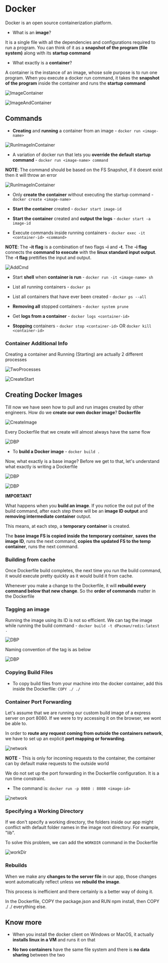 # Docker

Docker is an open source containerization platform.

- What is an **image**?

It is a single file with all the dependencies and configurations required to run a program. You can think of it as a **snapshot of the program (file system)** along with its **startup command**

- What exactly is a **container**?

A container is the instance of an image, whose sole purpose is to run one program. When you execute a docker run command, it takes the **snapshot of the program** inside the container and runs the **startup command**

![ImageContainer](./images/ImageContainer.png)

![ImageAndContainer](./images/ImageNCont.png)

## Commands

- **Creating** and **running** a container from an image - `docker run <image-name>`

![RunImageInContainer](./images/DockerCreateNRunContainer.png)

- A variation of docker run that lets you **override the default startup command** - `docker run <image-name> command`

**NOTE**: The command should be based on the FS Snapshot, if it doesnt exist then it will throw an error
  
![RunImageInContainer](./images/DRunOverRide.png)

- Only **create the container** without executing the startup command - `docker create <image-name>`

- **Start the container** created - `docker start image-id`

- **Start the container** created and **output the logs** - `docker start -a image-id`

- Execute commands inside running containers - `docker exec -it <container-id> <command>`
  
**NOTE**: The **-it flag** is a combination of two flags **-i** and **-t**. The **-i flag** connects the **command to execute** with the **linux standard input output**. The **-t flag** prettifies the input and output.

![AddCmd](./images/AddCmd.png)

- Start **shell** when **container is run** - `docker run -it <image-name> sh`

- List all running containers - `docker ps`

- List all containers that have ever been created - `docker ps --all`

- **Removing all** stopped containers - `docker system prune`

- Get **logs from a container** - `docker logs <container-id>`

- **Stopping** containers - `docker stop <container-id>` OR `docker kill <container-id>`

### Container Additional Info

Creating a container and Running (Starting) are actually 2 different processes

![TwoProcesses](./images/TwoProcesses.png)

![CreateStart](./images/CreateStart.png)

## Creating Docker Images

Till now we have seen how to pull and run images created by other engineers. How do we **create our own docker image**? **Dockerfile**

![CreateImage](./images/CreateImage.png)

Every Dockerfile that we create will almost always have the same flow

![DBP](./images/DockerfileBoilerP.png)

- To **build a Docker image** - `docker build .`

Now, what exactly is a base image? Before we get to that, let's understand what exactly is writing a Dockerfile

![DBP](./images/DFAnalogy.png)

![DBP](./images/DFAnalogy2.png)

**IMPORTANT**

What happens when you **build an image**. If you notice the out put of the build command, after each step there will be an **image ID output** and **removing intermediate container** output.

This means, at each step, a **temporary container** is created.

The **base image FS is copied inside the temporary container**, **saves the image ID**, runs the next command, **copies the updated FS to the temp container**, runs the next command.

### Building from cache

Once Dockerfile build completes, the next time you run the build command, it would execute pretty quickly as it would build it from cache.

Whenever you make a change to the Dockerfile, it will **rebuild every command below that new change**. So the **order of commands** matter in the Dockerfile

### Tagging an image

Running the image using its ID is not so efficient. We can tag the image while running the build command - `docker build -t dPacman/redis:latest .`

![DBP](./images/ImageTag.png)

Naming convention of the tag is as below

![DBP](./images/TagConv.png)

### Copying Build Files

- To copy build files from your machine into the docker container, add this inside the Dockerfile: `COPY ./ ./`

### Container Port Forwarding

Let's assume that we are running our custom build image of a express server on port 8080. If we were to try accessing it on the browser, we wont be able to.

In order to **route any request coming from outside the containers network**, we have to set up an explicit **port mapping or forwarding**.

![network](./images/networkNode.png)

**NOTE** - This is only for incoming requests to the container, the container can by default make requests to the outside world

We do not set up the port forwarding in the Dockerfile configuration. It is a run time constraint.

- The command is: `docker run -p 8080 : 8080 <image-id>`

![network](./images/portForward.png)

### Specifying a Working Directory

If we don't specify a working directory, the folders inside our app might conflict with default folder names in the image root directory. For example, "lib".

To solve this problem, we can add the `WORKDIR` command in the Dockerfile

![workDir](./images/workdir.png)

### Rebuilds

When we make any **changes to the server file** in our app, those changes wont automatically reflect unless we **rebuild the image**.

This process is inefficient and there certainly is a better way of doing it.

In the Dockerfile, COPY the package.json and RUN npm install, then COPY ./ ./ everything else.

## Know more

- When you install the docker client on Windows or MacOS, it actually **installs linux in a VM** and runs it on that

- **No two containers** have the same file system and there is **no data sharing** between the two
